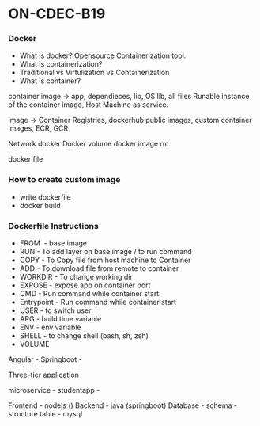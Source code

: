 # ON-CDEC-B19

### Docker

- What is docker?
Opensource Containerization tool.
- What is containerization?
- Traditional vs Virtulization vs Containerization
- What is container?

container image -> app, dependieces, lib, OS lib, all files
Runable instance of the container image, Host Machine as service.

image -> Container Registries, dockerhub public images, 
custom container images, ECR, GCR


Network docker
Docker volume
docker image rm

docker file

### How to create custom image

- write dockerfile
- docker build


### Dockerfile Instructions
- FROM <image> - base image
- RUN <command> - To add layer on base image / to run command
- COPY <file> <dest> - To Copy file from host machine to Container
- ADD <URL> <dest> - To download file from remote to container
- WORKDIR <path> - To change working dir
- EXPOSE <port> - expose app on container port
- CMD <command> - Run command while container start
- Entrypoint <command> - Run command while container start
- USER <username> - to switch user 
- ARG  - build time variable
- ENV  - env variable 
- SHELL - to change shell (bash, sh, zsh)
- VOLUME



Angular - 
Springboot - 

Three-tier application


microservice - studentapp - 

Frontend - nodejs ()
Backend - java (springboot)
Database - schema - structure table - mysql